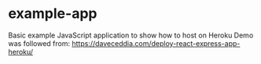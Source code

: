 # example-app

Basic example JavaScript application to show how to host on Heroku
Demo was followed from: https://daveceddia.com/deploy-react-express-app-heroku/
